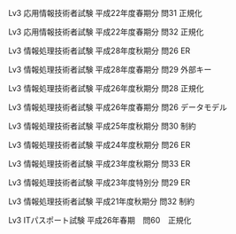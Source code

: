 Lv3 応用情報技術者試験 平成22年度春期分 問31 正規化

Lv3 応用情報技術者試験 平成22年度春期分 問32 正規化

Lv3 情報処理技術者試験 平成28年度秋期分 問26 ER

Lv3 情報処理技術者試験 平成28年度春期分 問29 外部キー

Lv3 情報処理技術者試験 平成26年度秋期分 問28 正規化

Lv3 情報処理技術者試験 平成26年度春期分 問26 データモデル

Lv3 情報処理技術者試験 平成25年度秋期分 問30 制約

Lv3 情報処理技術者試験 平成24年度秋期分 問26 ER

Lv3 情報処理技術者試験 平成23年度秋期分 問33 ER

Lv3 情報処理技術者試験 平成23年度特別分 問29 ER

Lv3 情報処理技術者試験 平成21年度秋期分 問32 制約

Lv3 ITパスポート試験 平成26年春期　問60　正規化